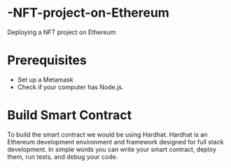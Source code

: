 # -NFT-project-on-Ethereum
Deploying a NFT project on Ethereum


# Prerequisites  

- Set up a Metamask 
- Check if your computer has Node.js. 

# Build Smart Contract

To build the smart contract we would be using Hardhat. Hardhat is an Ethereum development environment and framework designed for full stack development. In simple words you can write your smart contract, deploy them, run tests, and debug your code.

  
    
